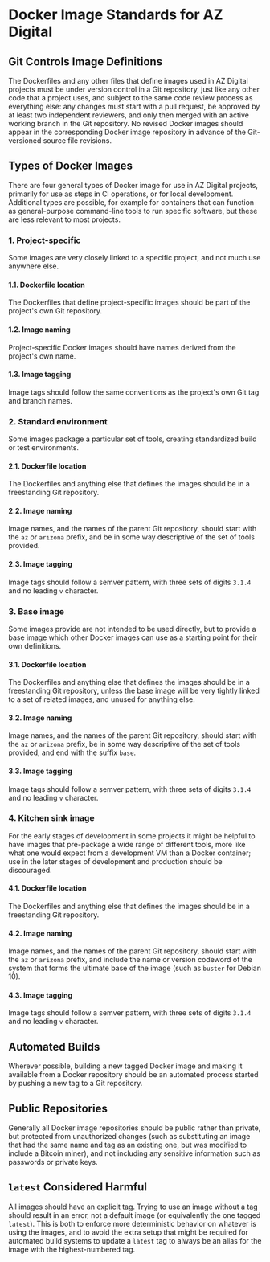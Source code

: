 Docker Image Standards for AZ Digital
=====================================

## Git Controls Image Definitions

The Dockerfiles and any other files that define images used in AZ Digital
projects must be under version control in a Git repository, just like any other
code that a project uses, and subject to the same code review process as
everything else: any changes must start with a pull request, be approved by at
least two independent reviewers, and only then merged with an active working
branch in the Git repository. No revised Docker images should appear in the
corresponding Docker image repository in advance of the Git-versioned source
file revisions.

## Types of Docker Images

There are four general types of Docker image for use in AZ Digital projects,
primarily for use as steps in CI operations, or for local development.
Additional types are possible, for example for containers that can function as
general-purpose command-line tools to run specific software, but these are
less relevant to most projects. 

### 1. Project-specific

Some images are very closely linked to a specific project, and not much use
anywhere else.

#### 1.1. Dockerfile location

The Dockerfiles that define project-specific images should be part of the
project's own Git repository.

#### 1.2. Image naming

Project-specific Docker images should have names derived from the project's
own name.

#### 1.3. Image tagging

Image tags should follow the same conventions as the project's own Git tag and
branch names.

### 2. Standard environment

Some images package a particular set of tools, creating standardized build or
test environments.

#### 2.1. Dockerfile location

The Dockerfiles and anything else that defines the images should be in a
freestanding Git repository.

#### 2.2. Image naming

Image names, and the names of the parent Git repository, should start with the
`az` or `arizona` prefix, and be in some way descriptive of the set of tools
provided.

#### 2.3. Image tagging

Image tags should follow a semver pattern, with three sets of digits `3.1.4`
and no leading `v` character.

### 3. Base image

Some images provide are not intended to be used directly, but to provide a
base image which other Docker images can use as a starting point for their
own definitions.

#### 3.1. Dockerfile location

The Dockerfiles and anything else that defines the images should be in a
freestanding Git repository, unless the base image will be very tightly linked
to a set of related images, and unused for anything else.

#### 3.2. Image naming

Image names, and the names of the parent Git repository, should start with the
`az` or `arizona` prefix, be in some way descriptive of the set of tools
provided, and end with the suffix `base`.

#### 3.3. Image tagging

Image tags should follow a semver pattern, with three sets of digits `3.1.4`
and no leading `v` character.

### 4. Kitchen sink image

For the early stages of development in some projects it might be helpful to
have images that pre-package a wide range of different tools, more like
what one would expect from a development VM than a Docker container; use
in the later stages of development and production should be discouraged.

#### 4.1. Dockerfile location

The Dockerfiles and anything else that defines the images should be in a
freestanding Git repository.

#### 4.2. Image naming

Image names, and the names of the parent Git repository, should start with the
`az` or `arizona` prefix, and include the name or version codeword of the
system that forms the ultimate base of the image (such as `buster` for
Debian 10).

#### 4.3. Image tagging

Image tags should follow a semver pattern, with three sets of digits `3.1.4`
and no leading `v` character.

## Automated Builds

Wherever possible, building a new tagged Docker image and making it available
from a Docker repository should be an automated process started by pushing a
new tag to a Git repository.

## Public Repositories

Generally all Docker image repositories should be public rather than private,
but protected from unauthorized changes (such as substituting an image that
had the same name and tag as an existing one, but was modified to include a
Bitcoin miner), and not including any sensitive information such as passwords
or private keys.

## `latest` Considered Harmful

All images should have an explicit tag. Trying to use an image without a tag
should result in an error, not a default image (or equivalently the one tagged
`latest`). This is both to enforce more deterministic behavior on whatever is
using the images, and to avoid the extra setup that might be required for
automated build systems to update a `latest` tag to always be an alias for the
image with the highest-numbered tag.
